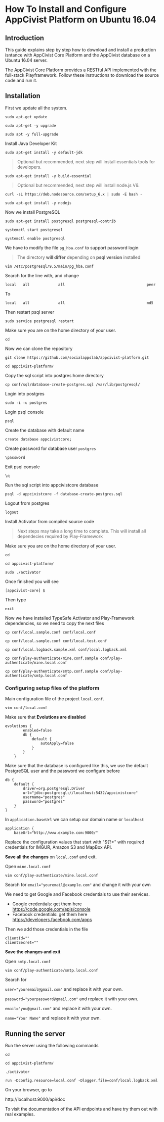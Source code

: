 # How To Install and Configure AppCivist Platform on Ubuntu 16.04

## Introduction
This guide explains step by step how to download and install a production isntance with AppCivist Core Platform and the AppCivist database on a Ubuntu 16.04 server.

The AppCivist Core Platform provides a RESTful API implemented with the full-stack Playframework. Follow these instructions to download the source code and run it.

## Installation

First we update all the system.

`sudo apt-get update`

`sudo apt-get -y upgrade`

`sudo apt -y full-upgrade`

Install Java Developer Kit

`sudo apt-get install -y default-jdk`

> Optional but recommended, next step will install essentials tools for developers.


`sudo apt-get install -y build-essential`

> Optional but recommended, next step will install node.js V6.


`curl -sL https://deb.nodesource.com/setup_6.x | sudo -E bash -`

`sudo apt-get install -y nodejs`


Now we install PostgreSQL

`sudo apt-get install postgresql postgresql-contrib`

`systemctl start postgresql`

`systemctl enable postgresql`

We have to modify the file `pg_hba.conf` to support password login

> The directory **will differ** depending on **psql version** installed


`vim /etc/postgresql/9.5/main/pg_hba.conf`

Search for the line with, and change 

`local   all             all                                     peer`

To

`local   all             all                                     md5`

Then restart psql server

`sudo service postgresql restart`

Make sure you are on the home directory of your user.

`cd`

Now we can clone the repository

`git clone https://github.com/socialappslab/appcivist-platform.git`

`cd appcivist-platform/`

Copy the sql script into postgres home directory

`cp conf/sql/database-create-postgres.sql /var/lib/postgresql/`

Login into postgres 

`sudo -i -u postgres`

Login psql console

`psql`

Create the database with default name

`create database appcivistcore;`

Create password for database user `postgres`

`\password`

Exit psql console

`\q`

Run the sql script into appcivistcore database


`psql -d appcivistcore -f database-create-postgres.sql`

Logout from postgres

`logout`

Install Activator from compiled source code

> Next steps may take a long time to complete. This will install all dependecies required by Play-Framework


Make sure you are on the home directory of your user.

`cd`

`cd appcivist-platform/`

`sudo ./activator`

Once finished you will see

`[appcivist-core] $ `

Then type 

`exit`

Now we have installed TypeSafe Activator and Play-Framework dependencies, so we need to copy the next files 

`cp conf/local.sample.conf conf/local.conf`

`cp conf/local.sample.conf conf/local.test.conf`
 
`cp conf/local.logback.sample.xml conf/local.logback.xml`
 
`cp conf/play-authenticate/mine.conf.sample conf/play-authenticate/mine.local.conf`

`cp conf/play-authenticate/smtp.conf.sample conf/play-authenticate/smtp.local.conf`

### Configuring setup files of the platform

Main configuration file of the project `local.conf`.

`vim conf/local.conf`

Make sure that **Evolutions are disabled**
```
evolutions {
        enabled=false
        db {
            default {
                autoApply=false
            }
        }
    }
```
Make sure that the database is configured like this, we use the default PostgreSQL user and the password we configure before

```
db {
    default {
        driver=org.postgresql.Driver
        url="jdbc:postgresql://localhost:5432/appcivistcore"
        username="postgres"
        password="postgres"
    }
}
```
In `application.baseUrl` we can setup our domain name or `localhost`
```
application {
    baseUrl="http://www.example.com:9000/"
```

Replace the configuration values that start with "${?*" with required credentials for IMGUR, Amazon S3 and MapBox API.

**Save all the changes** on `local.conf` and exit.

Open `mine.local.conf`

`vim conf/play-authenticate/mine.local.conf`

Search for `email="youremail@example.com"` and change it with your own

We need to get Google and Facebook credentials to use their services.

* Google credentials: get them here https://code.google.com/apis/console
* Facebook credentials: get them here https://developers.facebook.com/apps

Then we add those credentials in the file
```
clientId=""
clientSecret=""
```

**Save the changes and exit**

Open `smtp.local.conf`

`vim conf/play-authenticate/smtp.local.conf` 

Search for

`user="youremail@gmail.com"` and replace it with your own.

`password="yourpassword@gmail.com"` and replace it with your own.

`email="you@gmail.com"` and replace it with your own.

`name="Your Name"` and replace it with your own.







## Running the server

Run the server using the following commands

`cd`

`cd appcivist-platform/`

`./activator`

`run -Dconfig.resource=local.conf -Dlogger.file=conf/local.logback.xml`

On your browser, go to 

http://localhost:9000/api/doc 

To visit the documentation of the API endpoints and have try them out with real examples.
